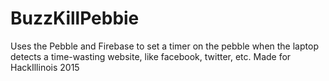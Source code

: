 # BuzzKillPebbie
Uses the Pebble and Firebase to set a timer on the pebble when the laptop detects a time-wasting website, like facebook, twitter, etc.
Made for HackIllinois 2015
